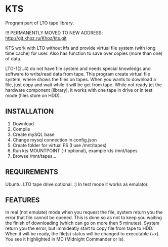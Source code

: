 # KTS
Program part of LTO tape library.

!!! PERMANENTLY MOVED TO NEW ADDRESS: http://git.khoz.ru/Khoz/kts.git

KTS work with LTO without ltfs and provide virtual file system (with long time cache) for user. Also has function to save over copies (more than one) of data.

LTO-1(2..4) do not have file system and needs special knowledgs and software to write/read data from tape. This program create virtual file system, where shows the files on tapes. When you wants to download a file, just copy and wait while it will be get from tape. While not ready jet the hardware component (library), it works with one tape in drive or in test mode (files store on HDD).


INSTALLATION
------------

1. Download
2. Compile
3. Create mySQL base
4. Change mysql connection in config.json
5. Create folder for virtual FS (I use /mnt/tapes)
6. Run kts MOUNTPOINT (-t optional), example kts /mnt/tapes
7. Browse /mnt/tapes...


REQUIREMENTS
------------

Ubuntu. LTO tape drive optional. :) In test mode it works as emulator.


FEATURES
--------

In real (not emulate) mode when you request the file, system return you the error that file cannot be opened. This is done so as not to keep you waiting the finish of downloading (which can go on more then 5 minutes). System return you the error, but immideatly start to copy file from tape to HDD. When it will be ready, the file(s) status will be changed to executable (+x). You see it highlighted in MC (Midnight Commander or ls).